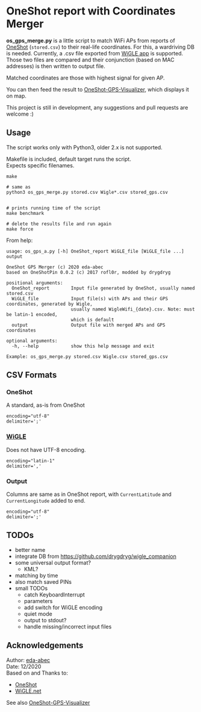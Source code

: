 # OneShot report with Coordinates Merger

**os_gps_merge.py** is a little script to match WiFi APs from reports of [OneShot](https://github.com/drygdryg/OneShot) (`stored.csv`) to their real-life coordinates.
For this, a wardriving DB is needed. Currently, a .csv file exported from [WiGLE app](https://wigle.net/tools) is supported.
Those two files are compared and their conjunction (based on MAC addresses) is then written to output file.

Matched coordinates are those with highest signal for given AP.

You can then feed the result to [OneShot-GPS-Visualizer](https://github.com/eda-abec/OneShot-GPS-Visualizer), which displays it on map.

This project is still in development, any suggestions and pull requests are welcome :)


## Usage
The script works only with Python3, older 2.x is not supported.

Makefile is included, default target runs the script.\
Expects specific filenames.

```
make

# same as
python3 os_gps_merge.py stored.csv Wigle*.csv stored_gps.csv


# prints running time of the script
make benchmark

# delete the results file and run again
make force
```

From help:
```
usage: os_gps_a.py [-h] OneShot_report WiGLE_file [WiGLE_file ...] output

OneShot GPS Merger (c) 2020 eda-abec
based on OneShotPin 0.0.2 (c) 2017 rofl0r, modded by drygdryg

positional arguments:
  OneShot_report        Input file generated by OneShot, usually named stored.csv
  WiGLE_file            Input file(s) with APs and their GPS coordinates, generated by Wigle,
                        usually named WigleWifi_{date}.csv. Note: must be latin-1 encoded,
                        which is default
  output                Output file with merged APs and GPS coordinates

optional arguments:
  -h, --help            show this help message and exit

Example: os_gps_merge.py stored.csv Wigle.csv stored_gps.csv
```

## CSV Formats

### OneShot
A standard, as-is from OneShot
```
encoding="utf-8"
delimiter=';'
```

### [WiGLE](https://api.wigle.net/csvFormat.html)
Does not have UTF-8 encoding.
```
encoding="latin-1"
delimiter=','
```

### Output
Columns are same as in OneShot report, with `CurrentLatitude` and `CurrentLongitude` added to end.
```
encoding="utf-8"
delimiter=';'
```


## TODOs

- better name
- integrate DB from https://github.com/drygdryg/wigle_companion
- some universal output format?
    - KML?
- matching by time
- also match saved PINs
- small TODOs
    - catch KeyboardInterrupt
    - parameters
    - add switch for WiGLE encoding
    - quiet mode
    - output to stdout?
    - handle missing/incorrect input files

## Acknowledgements

Author: [eda-abec](https://github.com/eda-abec)\
Date: 12/2020\
Based on and Thanks to:
- [OneShot](https://github.com/drygdryg/OneShot)
- [WiGLE.net](https://github.com/wiglenet)

See also [OneShot-GPS-Visualizer](https://github.com/eda-abec/OneShot-GPS-Visualizer)
